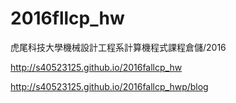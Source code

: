 # 2016fllcp_hw

虎尾科技大學機械設計工程系計算機程式課程倉儲/2016

http://s40523125.github.io/2016fallcp_hw

http://s40523125.github.io/2016fallcp_hwp/blog
